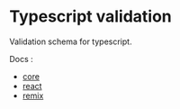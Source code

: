 # Typescript validation

Validation schema for typescript.

Docs :

- [core](./core/)
- [react](./react/)
- [remix](./remix/)
